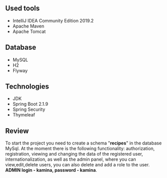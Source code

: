 ## Used tools
* IntelliJ IDEA Community Edition 2019.2
* Apache Maven
* Apache Tomcat

## Database
* MySQL
* H2
* Flyway

## Technologies
* JDK 
* Spring Boot 2.1.9
* Spring Security
* Thymeleaf

## Review
To start the project you need to create a schema "**recipes**" in the database MySql.
At the moment there is the following functionality:
authorization, registration, viewing and changing the data of the registered user, internationalization, as well as the
admin panel, where you can view,edit,delete users, you can also delete and add a role to the user.
**ADMIN login - kamina, password - kamina**.
